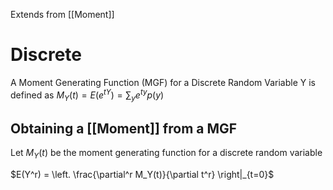 
Extends from [[Moment]] 
# Discrete
A Moment Generating Function (MGF) for a Discrete Random Variable Y is defined as 
$M_Y(t)=E(e^{tY})=\sum_ye^{ty}p(y)$ 

## Obtaining a [[Moment]] from a MGF
Let $M_Y(t)$ be the moment generating function for a discrete random variable 

$E(Y^r) = \left. \frac{\partial^r M_Y(t)}{\partial t^r} \right|_{t=0}$
